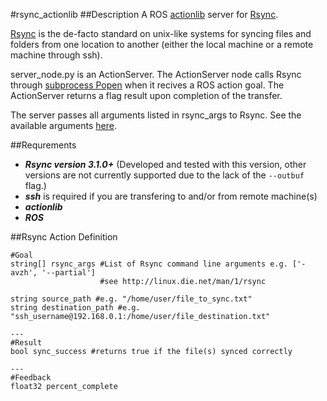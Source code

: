 #rsync_actionlib
##Description
A ROS [actionlib](http://wiki.ros.org/actionlib) server for [Rsync](https://en.wikipedia.org/wiki/Rsync).

[Rsync](https://en.wikipedia.org/wiki/Rsync) is the de-facto standard on unix-like systems for syncing files and folders from one location to another (either the local machine or a remote machine through ssh).

server_node.py is an ActionServer. The ActionServer node calls Rsync through [subprocess Popen](https://docs.python.org/2/library/subprocess.html#popen-constructor) when it recives a ROS action goal. The ActionServer returns a flag result upon completion of the transfer.

The server passes all arguments listed in rsync_args to Rsync. See the available arguments [here](http://linux.die.net/man/1/rsync).

##Requrements
* **_Rsync version 3.1.0+_** (Developed and tested with this version, other versions are not currently supported due to the lack of the `--outbuf` flag.)
* **_ssh_** is required if you are transfering to and/or from remote machine(s)
* **_actionlib_**
* **_ROS_**

##Rsync Action Definition
```
#Goal
string[] rsync_args #List of Rsync command line arguments e.g. ['-avzh', '--partial']
                    #see http://linux.die.net/man/1/rsync
                    
string source_path #e.g. "/home/user/file_to_sync.txt"
string destination_path #e.g. "ssh_username@192.168.0.1:/home/user/file_destination.txt"

---
#Result
bool sync_success #returns true if the file(s) synced correctly

---
#Feedback
float32 percent_complete
```
